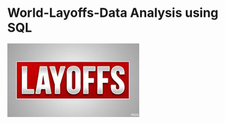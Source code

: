 # World-Layoffs-Data Analysis using SQL

![Layoffs Logo](https://raw.githubusercontent.com/atharvN8/World-Layoffs-Sql-Project/refs/heads/main/Layoffs%20Logo.jfif)
